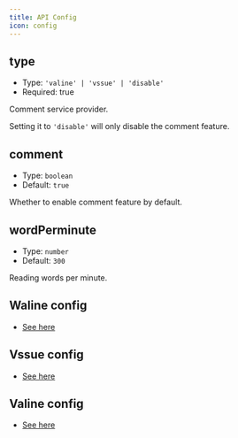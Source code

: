 ```yaml
---
title: API Config
icon: config
---
```


## type

- Type: `'valine' | 'vssue' | 'disable'`
- Required: true

Comment service provider.

Setting it to `'disable'` will only disable the comment feature.

## comment

- Type: `boolean`
- Default: `true`

Whether to enable comment feature by default.

## wordPerminute

- Type: `number`
- Default: `300`

Reading words per minute.

## Waline config

- [See here](waline.md)

## Vssue config

- [See here](vssue.md)

## Valine config

- [See here](valine.md)
